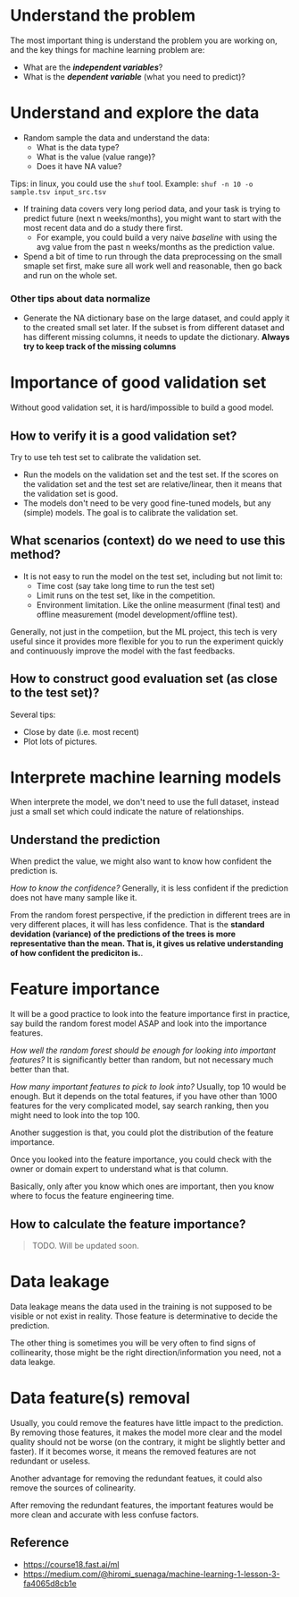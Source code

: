 # Understand the problem
The most important thing is understand the problem you are working on, and the key things for machine learning problem are:
- What are the ***independent variables***?
- What is the ***dependent variable*** (what you need to predict)?

# Understand and explore the data
- Random sample the data and understand the data:
  - What is the data type?
  - What is the value (value range)?
  - Does it have NA value?

Tips: in linux, you could use the `shuf` tool. Example: `shuf -n 10 -o sample.tsv input_src.tsv`

- If training data covers very long period data, and your task is trying to predict future (next n weeks/months), you might want to start with the most recent data and do a study there first.
  - For example, you could build a very naive *baseline* with using the avg value from the past n weeks/months as the prediction value.
- Spend a bit of time to run through the data preprocessing on the small smaple set first, make sure all work well and reasonable, then go back and run on the whole set.

### Other tips about data normalize
- Generate the NA dictionary base on the large dataset, and could apply it to the created small set later. If the subset is from different dataset and has different missing columns, it needs to update the dictionary. **Always try to keep track of the missing columns**

# Importance of good validation set
Without good validation set, it is hard/impossible to build a good model.

## How to verify it is a good validation set?

Try to use teh test set to calibrate the validation set.
- Run the models on the validation set and the test set. If the scores on the validation set and the test set are relative/linear, then it means that the validation set is good.
- The models don't need to be very good fine-tuned models, but any (simple) models. The goal is to calibrate the validation set.
  
## What scenarios (context) do we need to use this method?
- It is not easy to run the model on the test set, including but not limit to:
  - Time cost (say take long time to run the test set)
  - Limit runs on the test set, like in the competition.
  - Environment limitation. Like the online measurment (final test) and offline measurement (model development/offline test).

Generally, not just in the competiion, but the ML project, this tech is very useful since it provides more flexible for you to run the experiment quickly and continuously improve the model with the fast feedbacks.

## How to construct good evaluation set (as close to the test set)?
Several tips:
- Close by date (i.e. most recent) 
- Plot lots of pictures.

# Interprete machine learning models

When interprete the model, we don't need to use the full dataset, instead just a small set which could indicate the nature of relationships.

## Understand the prediction
When predict the value, we might also want to know how confident the prediction is.

*How to know the confidence?*
Generally, it is less confident if the prediction does not have many sample like it.

From the random forest perspective, if the prediction in different trees are in very different places, it will has less confidence. That is the **standard devidation (variance) of the predictions of the trees is more representative than the mean. That is, it gives us relative understanding of how confident the prediciton is.**.

# Feature importance
It will be a good practice to look into the feature importance first in practice, say build the random forest model ASAP and look into the importance features.

*How well the random forest should be enough for looking into important features?* It is significantly better than random, but not necessary much better than that.

*How many important features to pick to look into?*
Usually, top 10 would be enough. But it depends on the total features, if you have other than 1000 features for the very complicated model, say search ranking, then you might need to look into the top 100.

Another suggestion is that, you could plot the distribution of the feature importance.

Once you looked into the feature importance, you could check with the owner or domain expert to understand what is that column.

Basically, only after you know which ones are important, then you know where to focus the feature engineering time.

## How to calculate the feature importance?
> TODO. Will be updated soon.

# Data leakage
Data leakage means the data used in the training is not supposed to be visible or not exist in reality. Those feature is determinative to decide the prediction.

The other thing is sometimes you will be very often to find signs of collinearity, those might be the right direction/information you need, not a data leakge.

# Data feature(s) removal
Usually, you could remove the features have little impact to the prediction. By removing those features, it makes the model more clear and the model quality should not be worse (on the contrary, it might be slightly better and faster). If it becomes worse, it means the removed features are not redundant or useless.

Another advantage for removing the redundant featues, it could also remove the sources of colinearity.

After removing the redundant features, the important features would be more clean and accurate with less confuse factors.


## Reference
- https://course18.fast.ai/ml
- https://medium.com/@hiromi_suenaga/machine-learning-1-lesson-3-fa4065d8cb1e
